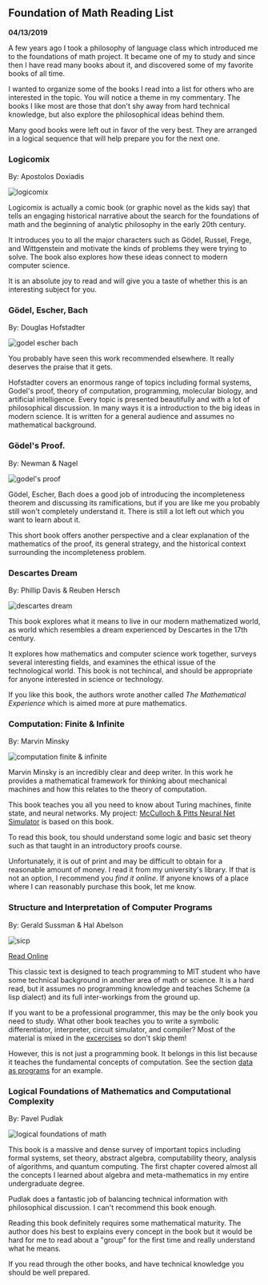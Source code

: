 Foundation of Math Reading List
-------------------------------

**04/13/2019**

A few years ago I took a philosophy of language class which
introduced me to the foundations of math project.
It became one of my 
to study and since then I have read many books about it, and discovered
some of my favorite books of all time.

I wanted to organize some of the books I read into a list for others
who are interested in the topic.
You will notice a theme in my commentary.
The books I like most are those that don't
shy away from hard technical knowledge, but also
explore the philosophical ideas behind them.

Many good books were left out in favor of the very best.
They are arranged in a logical sequence
that will help prepare you for the next one.

### Logicomix

By: Apostolos Doxiadis

![logicomix](logicomix.jpg)

Logicomix is actually a comic book (or graphic novel as the kids say) that tells
an engaging historical narrative about the search for the foundations of math
and the beginning of analytic philosophy in the early 20th century. 

It introduces you to all the major characters
such as Gödel, Russel, Frege, and Wittgenstein and 
motivate the kinds of problems they were trying to solve.
The book also explores how these ideas connect to modern computer science.

It is an absolute joy to read and will give you a taste
of whether this is an interesting subject for you.

### Gödel, Escher, Bach

By: Douglas Hofstadter

![godel escher bach](geb.jpg)

You probably have seen this work recommended elsewhere. 
It really deserves the praise that it gets.

Hofstadter covers an enormous range of topics
including formal systems, Godel's proof, theory of computation,
programming, molecular biology, and artificial intelligence.
Every topic is presented beautifully and with a lot of philosophical discussion.
In many ways it is a introduction to the big ideas in modern science.
It is written for a general audience and assumes no mathematical background.

### Gödel's Proof.

By: Newman & Nagel

![godel's proof](godels_proof.jpg)

Gödel, Escher, Bach does a good job of introducing the incompleteness theorem
and discussing its ramifications, but if you are like me you probably still won't
completely understand it. There is still a lot left out which you want to learn about it.

This short book offers another perspective and a clear explanation
of the mathematics of the proof, its general strategy, and the
historical context surrounding the incompleteness problem.

### Descartes Dream

By: Phillip Davis & Reuben Hersch

![descartes dream](descartes_dream.jpg)

This book explores what it means to live in our modern mathematized world, as world
which resembles a dream experienced by Descartes in the 17th century.

It explores how mathematics and computer science work together,
surveys several interesting fields, and examines the ethical issue of the technological world.
This book is not techincal, and should be appropriate for anyone interested in science
or technology.

If you like this book, the authors wrote another called *The Mathematical Experience*
which is aimed more at pure mathematics.

### Computation: Finite & Infinite

By: Marvin Minsky

![computation finite & infinite](computation.jpg)

Marvin Minsky is an incredibly clear and deep writer.
In this work he provides a mathematical framework
for thinking about mechanical machines and how this relates to the 
theory of computation.

This book teaches you all you need to know about Turing machines, finite state, and neural networks.
My project: [McCulloch & Pitts Neural Net Simulator](https://justinmeiners.github.io/neural-nets-sim/)
is based on this book.

To read this book, tou should understand some logic and basic set theory
such as that taught in an introductory proofs course.

Unfortunately, it is out of print
and may be difficult to obtain for a reasonable
amount of money. I read it from my university's library.
If that is not an option, I recommend you *find it online*.
If anyone knows of a place where I can reasonably purchase this book, let me know.

### Structure and Interpretation of Computer Programs

By: Gerald Sussman & Hal Abelson

![sicp](sicp.jpg)

[Read Online](https://mitpress.mit.edu/sites/default/files/sicp/full-text/book/book.html)

This classic text is designed to teach programming to MIT student
who have some technical background in another area of math or science.
It is a hard read, but it assumes no programming knowledge and teaches Scheme (a lisp dialect) and
its full inter-workings from the ground up.

If you want to be a professional programmer,
this may be the only book you need to study.
What other book teaches you to write a symbolic differentiator, 
interpreter, circuit simulator, and compiler?
Most of the material is mixed in the [excercises](https://github.com/justinmeiners/excercises/tree/master/sicp)
so don't skip them!

However, this is not just a programming book.
It belongs in this list because it teaches the fundamental concepts of computation.
See the section [data as programs](https://mitpress.mit.edu/sites/default/files/sicp/full-text/book/book-Z-H-26.html#%_sec_4.1.5)
for an example.

### Logical Foundations of Mathematics and Computational Complexity

By: Pavel Pudlak

![logical foundations of math](logical_foundations.jpg)

This book is a massive and dense survey of important topics including
formal systems, set theory, abstract algebra, computability theory, 
analysis of algorithms, and quantum computing. 
The first chapter covered almost all the concepts I learned about 
algebra and meta-mathematics in my entire undergraduate degree.

Pudlak does a fantastic job of balancing technical
information with philosophical discussion.
I can't recommend this book enough.

Reading this book definitely requires some mathematical maturity.
The author does his best to explains every concept in the book
but it would be hard for me to read about a "group" for the first time
and really understand what he means.

If you read through the other books, and have technical knowledge
you should be well prepared.
